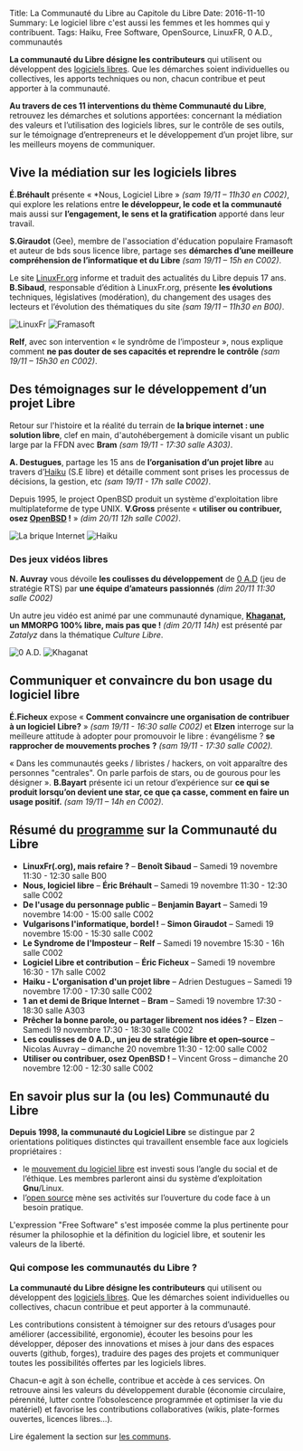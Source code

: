 Title: La Communauté du Libre au Capitole du Libre
Date: 2016-11-10
Summary: Le logiciel libre c'est aussi les femmes et les hommes qui y contribuent.
Tags: Haiku, Free Software, OpenSource, LinuxFR, 0 A.D., communautés

**La communauté du Libre désigne les contributeurs** qui utilisent ou
développent des [logiciels
libres](https://fr.wikipedia.org/wiki/Logiciel_libre#D.C3.A9finition).
Que les démarches soient individuelles ou collectives, les apports techniques ou non, chacun contribue
et peut apporter à la communauté.

**Au travers de ces 11 interventions du thème Communauté du Libre**,
retrouvez les démarches et solutions apportées: concernant la
médiation des valeurs et l’utilisation des logiciels libres, sur le
contrôle de ses outils, sur le témoignage d’entrepreneurs et le
développement d’un projet libre, sur les meilleurs moyens de
communiquer.

## Vive la médiation sur les logiciels libres

**É.Bréhault** présente « *Nous, Logiciel Libre » *(sam 19/11 – 11h30 en
C002)*, qui explore les relations entre **le développeur, le code et la communauté**
mais aussi sur **l’engagement, le sens et la gratification** apporté
dans leur travail.

**S.Giraudot** (Gee), membre de l'association d'éducation populaire
Framasoft et auteur de bds sous licence libre, partage ses **démarches
d’une meilleure compréhension de l’informatique et du Libre** *(sam
19/11 – 15h en C002)*.

Le site [LinuxFr.](http://linuxfr.org/)[org](http://linuxfr.org/)
informe et traduit des actualités du Libre depuis 17 ans. **B.Sibaud**,
responsable d’édition à LinuxFr.org, présente **les évolutions**
techniques, législatives (modération), du changement des usages des
lecteurs et l’évolution des thématiques du site *(sam 19/11 – 11h30 en
B00)*.

![LinuxFr]({filename}images/200px-Linuxfr.png) ![Framasoft]({filename}images/framasoft.png)

**Relf**, avec son intervention « le syndrôme de l’imposteur », nous
explique comment **ne pas douter de ses capacités et reprendre le
contrôle** *(sam 19/11 – 15h30 en C002)*.

## Des témoignages sur le développement d’un projet Libre

Retour sur l'histoire et la réalité du terrain de **la brique internet :
une solution libre**, clef en main, d'autohébergement à domicile visant
un public large par la FFDN avec **Bram** *(sam 19/11 - 17:30 salle A303)*.

**A. Destugues**, partage les 15 ans de **l’organisation d’un projet
libre** au travers
d’[Haiku](https://www.haiku-os.org/) (S.E
libre) et détaille comment sont prises les processus de décisions, la
gestion, etc *(sam 19/11 - 17h salle C002)*.

Depuis 1995, le project OpenBSD produit un système d'exploitation libre
multiplateforme de type UNIX. **V.Gross** présente « **utiliser ou
contribuer, osez [OpenBSD](https://www.openbsd.org/) !** » *(dim 20/11 12h
salle C002)*.

![La brique Internet]({filename}images/brique.png) ![Haiku]({filename}images/Haiku.jpg)

### Des jeux vidéos libres

**N. Auvray** vous dévoile **les coulisses du développement** de [0
A.D](https://play0ad.com/) (jeu de stratégie RTS) par **une équipe
d’amateurs passionnés** *(dim 20/11 11:30 salle C002)*

Un autre jeu vidéo est animé par une communauté dynamique,
**[Khaganat](https://khaganat.net/), un MMORPG 100% libre, mais pas que !**
*(dim 20/11 14h)* est présenté par *Zatalyz* dans la thématique *Culture Libre*.

![0 A.D.]({filename}images/AD0-site.png) ![Khaganat]({filename}images/khaganat-site.png)


## Communiquer et convaincre du bon usage du logiciel libre

**É.Ficheux** expose « **Comment convaincre une organisation de
contribuer à un logiciel Libre?** » *(sam 19/11 - 16:30 salle C002)* et
**Elzen** interroge sur la meilleure attitude à adopter pour promouvoir le
libre : évangélisme ? **se rapprocher de mouvements proches** **?**
*(sam 19/11 - 17:30 salle C002).*

« Dans les communautés geeks / libristes / hackers, on voit apparaître
des personnes "centrales". On parle parfois de stars, ou de gourous pour
les désigner ». **B.Bayart** présente ici un retour d’expérience sur **ce
qui se produit lorsqu’on devient une star, ce que ça casse, comment en
faire un usage positif.** *(sam 19/11 – 14h en C002)*.


## Résumé du [programme](https://2016.capitoledulibre.org/programme.html) sur la **Communauté du Libre**

* **LinuxFr(.org), mais refaire ?** – **Benoît Sibaud**
    – Samedi 19 novembre 11:30 - 12:30 salle B00
* **Nous, logiciel libre** – **Éric Bréhault** – Samedi 19
    novembre 11:30 - 12:30 salle C002
* **De l'usage du personnage public** – **Benjamin Bayart** –
    Samedi 19 novembre 14:00 - 15:00 salle C002
* **Vulgarisons l'informatique, bordel !** – **Simon Giraudot** –
    Samedi 19 novembre 15:00 - 15:30 salle C002
* **Le Syndrome de l'Imposteur** – **Relf** – Samedi 19 novembre
    15:30 - 16h salle C002
* **Logiciel Libre et contribution** – **Éric Ficheux** – Samedi 19
    novembre 16:30 - 17h salle C002
* **Haiku - L'organisation d'un projet libre** – Adrien Destugues –
    Samedi 19 novembre 17:00 - 17:30 salle C002
* **1 an et demi de Brique Internet** – **Bram** – Samedi 19 novembre
    17:30 - 18:30 salle A303
* **Prêcher la bonne parole, ou partager librement nos idées ?** –
    **Elzen** – Samedi 19 novembre 17:30 - 18:30 salle C002
* **Les coulisses de 0 A.D., un jeu de stratégie libre et
    open–source** – Nicolas Auvray – dimanche 20 novembre 11:30 - 12:00
    salle C002
* **Utiliser ou contribuer, osez OpenBSD !** – Vincent Gross –
    dimanche 20 novembre 12:00 - 12:30 salle C002

## En savoir plus sur la (ou les) Communauté du Libre

**Depuis 1998, la communauté du Logiciel Libre** se distingue par 2
orientations politiques distinctes qui travaillent ensemble face aux
logiciels propriétaires :

- le [mouvement du logiciel libre](https://fr.wikipedia.org/wiki/Mouvement_du_logiciel_libre) est
investi sous l’angle du social et de l’éthique. Les membres parleront
ainsi du système d’exploitation **Gnu**/Linux.
- l’[open source](https://fr.wikipedia.org/wiki/Open_source) mène ses
activités sur l’ouverture du code face à un besoin pratique.

L'expression "Free Software" s'est imposée comme la plus pertinente pour
résumer la philosophie et la définition du logiciel libre, et soutenir
les valeurs de la liberté.

### Qui compose les communautés du Libre ?

**La communauté du Libre désigne les contributeurs** qui utilisent ou
développent des [logiciels
libres](https://fr.wikipedia.org/wiki/Logiciel_libre#D.C3.A9finition).
Que les démarches soient individuelles ou collectives, chacun contribue
et peut apporter à la communauté.

Les contributions consistent à témoigner sur des retours d’usages pour
améliorer (accessibilité, ergonomie), écouter les besoins pour les
développer, déposer des innovations et mises à jour dans des espaces
ouverts (github, forges), traduire des pages des projets et communiquer
toutes les possibilités offertes par les logiciels libres.

Chacun-e agit à son échelle, contribue et accède à ces services. On
retrouve ainsi les valeurs du développement durable (économie
circulaire, pérennité, lutter contre l’obsolescence programmée et
optimiser la vie du matériel) et favorise les contributions
collaboratives (wikis, plate-formes ouvertes, licences libres…).

Lire également la section sur [les communs](http://blog.capitoledulibre.org/2016/11-05-les-communs-au-capitole-du-libre.html).
